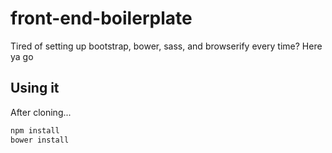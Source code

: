# front-end-boilerplate
Tired of setting up bootstrap, bower, sass, and browserify every time? Here ya go

## Using it

After cloning...

```bash
npm install
bower install
```
